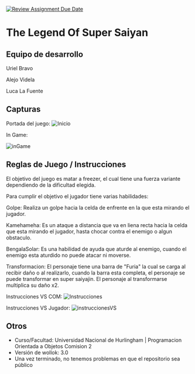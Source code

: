 [![Review Assignment Due Date](https://classroom.github.com/assets/deadline-readme-button-24ddc0f5d75046c5622901739e7c5dd533143b0c8e959d652212380cedb1ea36.svg)](https://classroom.github.com/a/hUnPAC5R)
# The Legend Of Super Saiyan

## Equipo de desarrollo

Uriel Bravo

Alejo Videla

Luca La Fuente

## Capturas

Portada del juego:
![Inicio](https://github.com/obj1-unahur-2023s2/TPGameIntegrador-404/assets/141644675/ecfb9bff-d9c0-4b53-9996-2f927e1b6fca)



In Game:

![inGame](https://github.com/obj1-unahur-2023s2/TPGameIntegrador-404/assets/141644675/1d4b0537-1f2e-426d-88b8-82e86650c042)


## Reglas de Juego / Instrucciones

El objetivo del juego es matar a freezer, el cual tiene una fuerza variante dependiendo de la dificultad elegida.

Para cumplir el objetivo el jugador tiene varias habilidades:

Golpe: Realiza un golpe hacia la celda de enfrente en la que esta mirando el jugador.

Kamehameha: Es un ataque a distancia que va en liena recta hacia la celda que esta mirando el jugador, hasta chocar contra el enemigo o algun obstaculo.

BengalaSolar: Es una habilidad de ayuda que aturde al enemigo, cuando el enemigo esta aturdido no puede atacar ni moverse.

Transformacion: El personaje tiene una barra de "Furia" la cual se carga al recibir daño o al realizarlo, cuando la barra esta completa, 
el personaje se puede transformar en super saiyajin. El personaje al transformarse multiplica su daño x2.

Instrucciones VS COM:
![Instrucciones](https://github.com/obj1-unahur-2023s2/TPGameIntegrador-404/assets/141644675/aac6dd86-5c46-449f-ae3a-5f0e4fa1770d)



Instrucciones VS Jugador:
![instruccionesVS](https://github.com/obj1-unahur-2023s2/TPGameIntegrador-404/assets/141644675/eb3c3b13-0b93-475f-9cb4-59e1fca05fbe)



## Otros

- Curso/Facultad: Universidad Nacional de Hurlingham | Programacion Orientada a Objetos Comision 2
- Versión de wollok: 3.0
- Una vez terminado, no tenemos problemas en que el repositorio sea público
